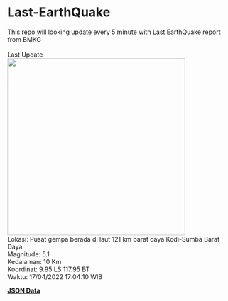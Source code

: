 # Last-EarthQuake
This repo will looking update every 5 minute with Last EarthQuake report from BMKG
<br>
<br>
Last Update
<br>
<img src="https://ews.bmkg.go.id/TEWS/data/20220417170410.mmi.jpg" width="400"/>
<br>
Lokasi: Pusat gempa berada di laut 121 km barat daya Kodi-Sumba Barat Daya <br>
Magnitude: 5.1 <br>
Kedalaman: 10 Km <br>
Koordinat: 9.95 LS 117.95 BT <br>
Waktu: 17/04/2022 17:04:10 WIB <br>

<a href="./data/data.json">**JSON Data**</a>

